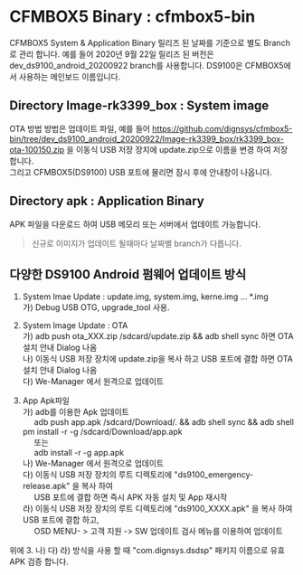 # CFMBOX5 Binary : cfmbox5-bin
CFMBOX5 System &amp; Application Binary
릴리즈 된 날짜를 기준으로 별도 Branch로 관리 합니다.
예를 들어 2020년 9월 22일 릴리즈 된 버전은 dev_ds9100_android_20200922 branch를 사용합니다.
DS9100은 CFMBOX5에서 사용하는 메인보드 이름입니다.

## Directory Image-rk3399_box : System image
OTA 방법 방법은 업데이트 파일, 
예를 들어 https://github.com/dignsys/cfmbox5-bin/tree/dev_ds9100_android_20200922/Image-rk3399_box/rk3399_box-ota-100150.zip 을  이동식 USB 저장 장치에 update.zip으로 이름을 변경 하여 저장 합니다.  
그리고 CFMBOX5(DS9100) USB 포트에 물리면 잠시 후에 안내창이 나옵니다.

## Directory apk : Application Binary
APK 파일을 다운로드 하여 USB 메모리 또는 서버에서 업데이트 가능합니다.  

> 신규로 이미지가 업데이트 될때마다 날짜별 branch가 다릅니다.

## 다양한 DS9100 Android 펌웨어 업데이트 방식  
1. System Imae Update : update.img, system.img, kerne.img ... *.img  
   가) Debug USB OTG, upgrade_tool 사용.

2. System Image Update : OTA  
   가)  adb push ota_XXX.zip /sdcard/update.zip && adb shell sync 하면 OTA 설치 안내 Dialog 나옴  
   나)  이동식 USB 저장 장치에 update.zip을 복사 하고 USB 포트에 결합 하면 OTA 설치 안내 Dialog 나옴  
   다)  We-Manager 에서 원격으로 업데이트  

3. App Apk파일  
   가) adb를 이용한 Apk 업데이트  
       &nbsp;&nbsp;&nbsp;&nbsp;&nbsp;adb push app.apk /sdcard/Download/. && adb shell sync && adb shell pm install -r -g  /sdcard/Download/app.apk  
       &nbsp;&nbsp;&nbsp;&nbsp;&nbsp;또는  
       &nbsp;&nbsp;&nbsp;&nbsp;&nbsp;adb install -r -g app.apk  
   나) We-Manager 에서 원격으로 업데이트  
   다) 이동식 USB 저장 장치의 루트 디렉토리에 "ds9100_emergency-release.apk" 을 복사 하여  
       &nbsp;&nbsp;&nbsp;&nbsp;&nbsp;USB 포트에 결합 하면 즉시 APK 자동 설치 및 App 재시작  
   라) 이동식 USB 저장 장치의 루트 디렉토리에 "ds9100_XXXX.apk"  을 복사 하여 USB 포트에 결합 하고,  
       &nbsp;&nbsp;&nbsp;&nbsp;&nbsp;OSD MENU- > 고객 지원 -> SW 업데이트 검사 메뉴를 이용하여 업데이트  

위에 3. 나) 다) 라) 방식을 사용 할 때 "com.dignsys.dsdsp" 패키지 이름으로 유효 APK 검증 합니다.
